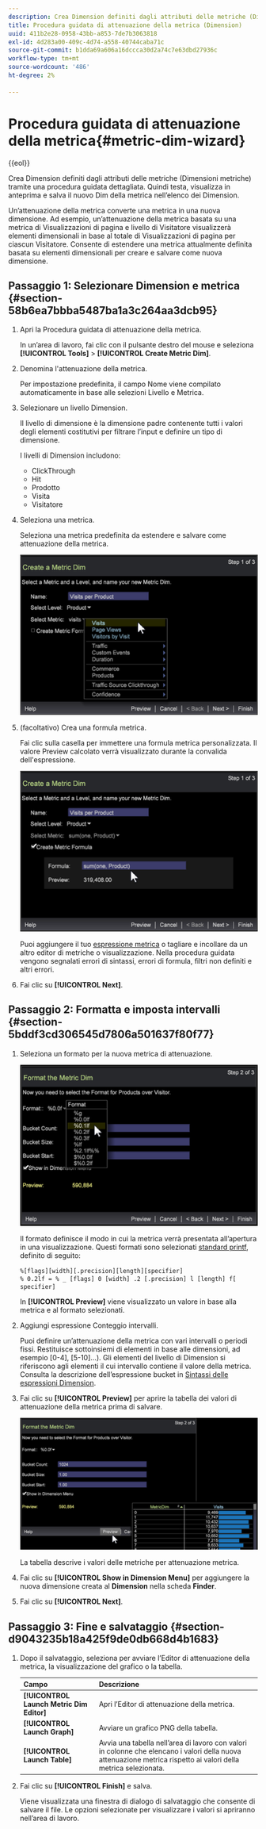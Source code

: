 ```yaml
---
description: Crea Dimension definiti dagli attributi delle metriche (Dimensioni metriche) tramite una procedura guidata dettagliata. Quindi testa, visualizza in anteprima e salva il nuovo Dim della metrica nell’elenco dei Dimension.
title: Procedura guidata di attenuazione della metrica (Dimension)
uuid: 411b2e28-0958-43bb-a853-7de7b3063818
exl-id: 4d283a00-409c-4d74-a558-40744caba71c
source-git-commit: b1dda69a606a16dccca30d2a74c7e63dbd27936c
workflow-type: tm+mt
source-wordcount: '486'
ht-degree: 2%

---
```


# Procedura guidata di attenuazione della metrica{#metric-dim-wizard}

{{eol}}

Crea Dimension definiti dagli attributi delle metriche (Dimensioni metriche) tramite una procedura guidata dettagliata. Quindi testa, visualizza in anteprima e salva il nuovo Dim della metrica nell’elenco dei Dimension.

Un’attenuazione della metrica converte una metrica in una nuova dimensione. Ad esempio, un’attenuazione della metrica basata su una metrica di Visualizzazioni di pagina e livello di Visitatore visualizzerà elementi dimensionali in base al totale di Visualizzazioni di pagina per ciascun Visitatore. Consente di estendere una metrica attualmente definita basata su elementi dimensionali per creare e salvare come nuova dimensione.

## Passaggio 1: Selezionare Dimension e metrica {#section-58b6ea7bbba5487ba1a3c264aa3dcb95}

1. Apri la Procedura guidata di attenuazione della metrica.

   In un’area di lavoro, fai clic con il pulsante destro del mouse e seleziona **[!UICONTROL Tools]** > **[!UICONTROL Create Metric Dim]**.

1. Denomina l&#39;attenuazione della metrica.

   Per impostazione predefinita, il campo Nome viene compilato automaticamente in base alle selezioni Livello e Metrica.

1. Selezionare un livello Dimension.

   Il livello di dimensione è la dimensione padre contenente tutti i valori degli elementi costitutivi per filtrare l’input e definire un tipo di dimensione.

   I livelli di Dimension includono:

   * ClickThrough
   * Hit
   * Prodotto
   * Visita
   * Visitatore

1. Seleziona una metrica.

   Seleziona una metrica predefinita da estendere e salvare come attenuazione della metrica.

   ![](assets/6_4_workstation_metricdim_metric.png)

1. (facoltativo) Crea una formula metrica.

   Fai clic sulla casella per immettere una formula metrica personalizzata. Il valore Preview calcolato verrà visualizzato durante la convalida dell&#39;espressione.

   ![](assets/6_4_workstation_metricdim_create_metric.png)

   Puoi aggiungere il tuo [espressione metrica](https://experienceleague.adobe.com/docs/data-workbench/using/client/qry-lang-syntx/c-syntx-mtrc-exp.html) o tagliare e incollare da un altro editor di metriche o visualizzazione. Nella procedura guidata vengono segnalati errori di sintassi, errori di formula, filtri non definiti e altri errori.

1. Fai clic su **[!UICONTROL Next]**.

## Passaggio 2: Formatta e imposta intervalli {#section-5bddf3cd306545d7806a501637f80f77}

1. Seleziona un formato per la nuova metrica di attenuazione.

   ![](assets/6_4_workstation_metricdim_format_metric.png)

   Il formato definisce il modo in cui la metrica verrà presentata all’apertura in una visualizzazione. Questi formati sono selezionati [standard printf](https://www.cplusplus.com/reference/cstdio/printf/), definito di seguito:

   ```
   %[flags][width][.precision][length][specifier]
   % 0.2lf = % _ [flags] 0 [width] .2 [.precision] l [length] f[ specifier]
   ```

   In **[!UICONTROL Preview]** viene visualizzato un valore in base alla metrica e al formato selezionati.

1. Aggiungi espressione Conteggio intervalli.

   Puoi definire un’attenuazione della metrica con vari intervalli o periodi fissi. Restituisce sottoinsiemi di elementi in base alle dimensioni, ad esempio [0-4], [5-10]...). Gli elementi del livello di Dimension si riferiscono agli elementi il cui intervallo contiene il valore della metrica. Consulta la descrizione dell’espressione bucket in [Sintassi delle espressioni Dimension](https://experienceleague.adobe.com/docs/data-workbench/using/client/qry-lang-syntx/c-syntx-dim-exp.html).

1. Fai clic su **[!UICONTROL Preview]** per aprire la tabella dei valori di attenuazione della metrica prima di salvare.

   ![](assets/6_4_workstation_metricdim_preview.png)

   La tabella descrive i valori delle metriche per attenuazione metrica.

1. Fai clic su **[!UICONTROL Show in Dimension Menu]** per aggiungere la nuova dimensione creata al **Dimension** nella scheda **Finder**.

1. Fai clic su **[!UICONTROL Next]**.

## Passaggio 3: Fine e salvataggio {#section-d9043235b18a425f9de0db668d4b1683}

1. Dopo il salvataggio, seleziona per avviare l’Editor di attenuazione della metrica, la visualizzazione del grafico o la tabella.

   | Campo | Descrizione |
   |---|---|
   | **[!UICONTROL Launch Metric Dim Editor]** | Apri l’Editor di attenuazione della metrica. |
   | **[!UICONTROL Launch Graph]** | Avviare un grafico PNG della tabella. |
   | **[!UICONTROL Launch Table]** | Avvia una tabella nell’area di lavoro con valori in colonne che elencano i valori della nuova attenuazione metrica rispetto ai valori della metrica selezionata. |

1. Fai clic su **[!UICONTROL Finish]** e salva.

   Viene visualizzata una finestra di dialogo di salvataggio che consente di salvare il file. Le opzioni selezionate per visualizzare i valori si apriranno nell’area di lavoro.
